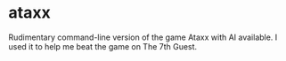 # ataxx
Rudimentary command-line version of the game Ataxx with AI available. I used it to help me beat the game on The 7th Guest.
